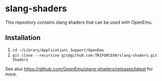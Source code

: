 # slang-shaders

This repository contains slang shaders that can be used with OpenEmu.

## Installation

1. `cd ~/Library/Application\ Support/OpenEmu`
2. `git clone --recursive git@github.com:TRIFORCE89/slang-shaders.git Shaders`

See also <https://github.com/OpenEmu/slang-shaders/releases/latest> for more.
